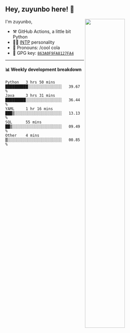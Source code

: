 

## Hey, zuyunbo here! :wave: 
[<img align="right" width="50%" src="https://github-readme-stats.vercel.app/api?username=zuyunbo&theme=dark&show_icons=true">](https://metrics.lecoq.io/ouuan?template=classic)

I'm zuyunbo,

-   :hammer_and_pick: GitHub Actions, a little bit Python
-   :man_scientist: [INTP](https://www.16personalities.com/profiles/3302586f07ca3) personality
-   :man: Pronouns: /cool cola
-   :key: GPG key: [`863A0F9FA8127FA4`](https://github.com/zuyunbo.gpg)

---

#### :bar_chart: Weekly development breakdown
<!--START_SECTION:waka-->

```text
Python   3 hrs 50 mins   ██████████░░░░░░░░░░░░░░░   39.67 %
Java     3 hrs 31 mins   █████████░░░░░░░░░░░░░░░░   36.44 %
YAML     1 hr 16 mins    ███▒░░░░░░░░░░░░░░░░░░░░░   13.13 %
SQL      55 mins         ██▒░░░░░░░░░░░░░░░░░░░░░░   09.49 %
Other    4 mins          ▒░░░░░░░░░░░░░░░░░░░░░░░░   00.85 %
```

<!--END_SECTION:waka-->

